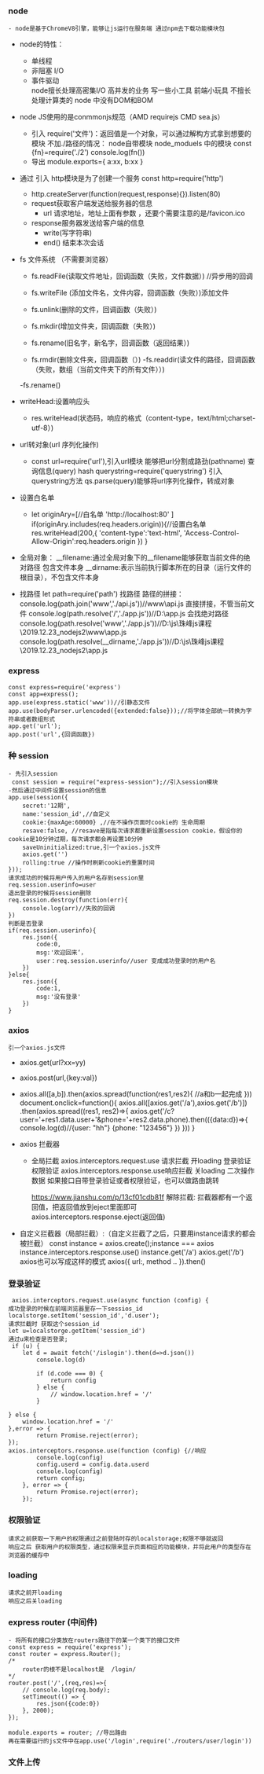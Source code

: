 ### node
    - node是基于ChromeV8引擎，能够让js运行在服务端 通过npm去下载功能模块包
+ node的特性：
    - 单线程
    - 非阻塞 I/O
    - 事件驱动  
     node擅长处理高密集I/O 高并发的业务 写一些小工具 前端小玩具 不擅长处理计算类的
     node 中没有DOM和BOM
+ node JS使用的是conmmonjs规范（AMD requirejs  CMD sea.js）
    - 引入 
        require('文件')：返回值是一个对象，可以通过解构方式拿到想要的模块
            不加./路径的情况：
                node自带模块
                node_moduels 中的模块
                const {fn}=require('./2')
                console.log(fn())
    - 导出
        module.exports={
            a:xx,
            b:xx
        }
+ 通过 引入 http模块是为了创建一个服务 const http=require('http')
    - http.createServer(function(request,response){}).listen(80)
    - request获取客户端发送给服务器的信息
        - url 请求地址，地址上面有参数 ，还要个需要注意的是/favicon.ico
    - response服务器发送给客户端的信息
        - write(写字符串)
        - end() 结束本次会话
+ fs 文件系统 （不需要浏览器）
    - fs.readFile(读取文件地址，回调函数（失败，文件数据）) //异步用的回调
    - fs.writeFile (添加文件名，文件内容，回调函数（失败）)添加文件

    - fs.unlink(删除的文件，回调函数（失败）)
    - fs.mkdir(增加文件夹，回调函数（失败）)
    - fs.rename(旧名字，新名字，回调函数（返回结果）)
    - fs.rmdir(删除文件夹，回调函数（）)
    -fs.readdir(读文件的路径，回调函数（失败，数组（当前文件夹下的所有文件））)
    
    -fs.rename()
+ writeHead:设置响应头
    - res.writeHead(状态码，响应的格式（content-type，text/html;charset-utf-8）)
+ url转对象(url 序列化操作)
    - const url=require('url'),引入url模块 能够把url分割成路劲(pathname) 查询信息(query) hash
    querystring=require('querystring') 引入querystring方法 qs.parse(query)能够将url序列化操作，转成对象
+ 设置白名单
    - let originAry=[//白名单
        'http://localhost:80'
    ]
    if(originAry.includes(req.headers.origin)){//设置白名单
        res.writeHead(200,{
            'content-type':'text-html',
            'Access-Control-Allow-Origin':req.headers.origin
        })
    }
+ 全局对象：
    __filename:通过全局对象下的__filename能够获取当前文件的绝对路径 包含文件本身
    __dirname:表示当前执行脚本所在的目录（运行文件的根目录），不包含文件本身
+ 找路径
    let path=require('path') 找路径
    路径的拼接：
    console.log(path.join('www','./api.js'))//www\api.js 直接拼接，不管当前文件
    console.log(path.resolve('/','./app.js'))//D:\app.js 会找绝对路径
    console.log(path.resolve('www','./app.js'))//D:\js\珠峰js课程\2019.12.23_nodejs2\www\app.js
    console.log(path.resolve(__dirname,'./app.js'))//D:\js\珠峰js课程\2019.12.23_nodejs2\app.js
### express
    const express=require('express')
    const app=express();
    app.use(express.static('www'))//引静态文件
    app.use(bodyParser.urlencoded({extended:false}));//将字体全部统一转换为字符串或者数组形式
    app.get('url');
    app.post('url',{回调函数})
### 种 session
    - 先引入session
     const session = require("express-session");//引入session模块
    -然后通过中间件设置session的信息
    app.use(session({
        secret:'12期',
        name:'session_id',//自定义
        cookie:{maxAge:60000} ,//在不操作页面时cookie的 生命周期
        resave:false, //resave是指每次请求都重新设置session cookie，假设你的cookie是10分钟过期，每次请求都会再设置10分钟
        saveUninitialized:true,引一个axios.js文件
        axios.get('')
        rolling:true //操作时刷新cookie的重置时间
    }));
    请求成功的时候将用户传入的用户名存到session里
    req.session.userinfo=user
    退出登录的时候将session删除
    req.session.destroy(function(err){
        console.log(arr)//失败的回调
    })
    判断是否登录 
    if(req.session.userinfo){
        res.json({
            code:0,
            msg:'欢迎回来‘，
            user：req.session.userinfo//user 变成成功登录时的用户名
        })
    }else{
        res.json({
            code:1,
            msg:'没有登录'
        })
    }

### axios
    引一个axios.js文件
+   axios.get(url?xx=yy)
+   axios.post(url,{key:val})
+   axios.all([a,b]).then(axios.spread(function(res1,res2){
                //a和b一起完成
            }))
    document.onclick=function(){
    axios.all([axios.get('/a'),axios.get('/b')])
    .then(axios.spread((res1, res2)=>{
        axios.get('/c?user='+res1.data.user+'&phone='+res2.data.phone).then(({data:d})=>{
            console.log(d)//{user: "hh"} {phone: "123456"}
        })
    }))
        }
+   axios 拦截器
    -   全局拦截
        axios.interceptors.request.use 请求拦截
            开loading
            登录验证
            权限验证
        axios.interceptors.response.use响应拦截
            关loading
            二次操作数据
            如果接口自带登录验证或者权限验证，也可以做路由跳转

        https://www.jianshu.com/p/13cf01cdb81f
        解除拦截:
            拦截器都有一个返回值，把返回值放到eject里面即可
            axios.interceptors.response.eject(返回值)

+ 自定义拦截器（局部拦截）:（自定义拦截了之后，只要用instance请求的都会被拦截）
            const instance = axios.create();instance === axios
            instance.interceptors.response.use()
            instance.get('/a')
            axios.get('/b')
    axios也可以写成这样的模式
        axios({
            url:,
            method
            ..
        }).then()
### 登录验证
     axios.interceptors.request.use(async function (config) {
    成功登录的时候在前端浏览器里存一下sessios_id
    localstorge.setItem('session_id','d.user');
    请求拦截时 获取这个session_id 
    let u=localstorge.getItem('session_id')
    通过u来检查是否登录;
     if (u) {
        let d = await fetch('/islogin').then(d=>d.json())
            console.log(d)
            
            if (d.code === 0) {
                return config
            } else {
                // window.location.href = '/'
            }
              
    } else {
        window.location.href = '/'
    },error => {
            return Promise.reject(error);
    });
    axios.interceptors.response.use(function (config) {//响应
            console.log(config)
            config.userd = config.data.userd    
            console.log(config)
            return config;
        }, error => {
            return Promise.reject(error);
        });
### 权限验证
    请求之前获取一下用户的权限通过之前登陆时存的localstorage;权限不够就返回
    响应之后 获取用户的权限类型，通过权限来显示页面相应的功能模块，并将此用户的类型存在浏览器的缓存中

### loading
    请求之前开loading
    响应之后关loading
### express router (中间件)
    - 将所有的接口分类放在routers路径下的某一个类下的接口文件
    const express = require('express');
    const router = express.Router();
    /*
        router的根不是localhost是  /login/
    */
    router.post('/',(req,res)=>{
        // console.log(req.body);
        setTimeout(() => {
            res.json({code:0})
        }, 2000);
    });

    module.exports = router; //导出路由
    再在需要运行的js文件中在app.use('/login',require('./routers/user/login'))
### 文件上传